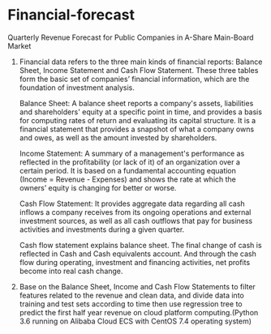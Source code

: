 # Financial-forecast
Quarterly Revenue Forecast for Public Companies in A-Share Main-Board Market

1. Financial data refers to the three main kinds of financial reports: Balance Sheet, Income Statement and Cash Flow Statement. 
These three tables form the basic set of companies’ financial information, which are the foundation of investment analysis.
   
   Balance Sheet: A balance sheet reports a company's assets, liabilities and shareholders' equity at a specific point in time, and
   provides a basis for computing rates of return and evaluating its capital structure. It is a financial statement that provides a
   snapshot of what a company owns and owes, as well as the amount invested by shareholders.
   
   Income Statement: A summary of a management's performance as reflected in the profitability (or lack of it) of an organization 
   over a certain period. It is based on a fundamental accounting equation (Income = Revenue - Expenses) and shows the rate at which 
   the owners’ equity is changing for better or worse.
   
   Cash Flow Statement: It provides aggregate data regarding all cash inflows a company receives from its ongoing operations and 
   external investment sources, as well as all cash outflows that pay for business activities and investments during a given quarter.

   Cash flow statement explains balance sheet. The final change of cash is reflected in Cash and Cash equivalents account. And through 
   the cash flow during operating, investment and financing activities, net profits become into real cash change.

2. Base on the Balance Sheet, Income and Cash Flow Statements to filter features related to the revenue and clean data, and divide 
data into training and test sets according to time then use regression tree to predict the first half year revenue on cloud 
platform computing.(Python 3.6 running on Alibaba Cloud ECS with CentOS 7.4 operating system)
